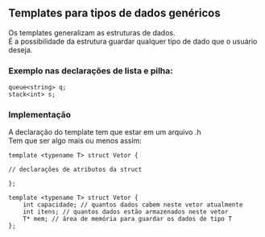 ## Templates para tipos de dados genéricos

Os templates generalizam as estruturas de dados. <br>
É a possibilidade da estrutura guardar qualquer tipo de dado que o usuário deseja. <br>

### Exemplo nas declarações de lista e pilha:
```
queue<string> q;
stack<int> s;
```

### Implementação

A declaração do template tem que estar em um arquivo .h <br>
Tem que ser algo mais ou menos assim:

```
template <typename T> struct Vetor {

// declarações de atributos da struct

};
```

```
template <typename T> struct Vetor {
    int capacidade; // quantos dados cabem neste vetor atualmente
    int itens; // quantos dados estão armazenados neste vetor
    T* mem; // área de memória para guardar os dados de tipo T 
};
```